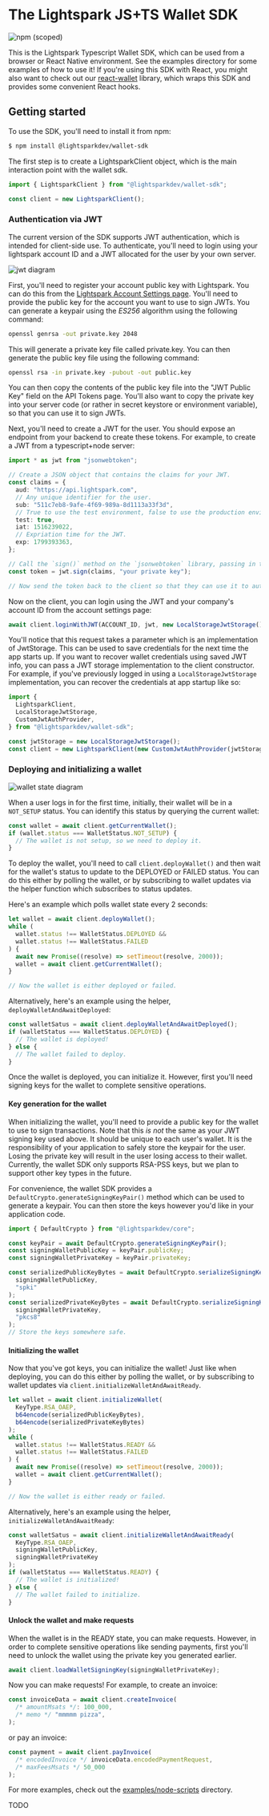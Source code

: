 # The Lightspark JS+TS Wallet SDK

![npm (scoped)](https://img.shields.io/npm/v/@lightsparkdev/wallet-sdk)

This is the Lightspark Typescript Wallet SDK, which can be used from a browser or React Native environment. See the examples directory for some examples of how to use it! If you're using this SDK with React, you might also want to check out our [react-wallet](../react-wallet/README.md) library, which wraps this SDK and provides some convenient React hooks.

## Getting started

To use the SDK, you'll need to install it from npm:

```bash
$ npm install @lightsparkdev/wallet-sdk
```

The first step is to create a LightsparkClient object, which is the main interaction point with the wallet sdk.

```typescript
import { LightsparkClient } from "@lightsparkdev/wallet-sdk";

const client = new LightsparkClient();
```

### Authentication via JWT

The current version of the SDK supports JWT authentication, which is intended for client-side use. To authenticate, you'll need to login using your lightspark account ID and
a JWT allocated for the user by your own server.

![jwt diagram](./docs-media/jwt-diagram.png)

First, you'll need to register your account public key with Lightspark. You can do this from the [Lightspark Account Settings page](https://app.lightspark.com/account#security). You'll need to provide the public key for the account you want to use to sign JWTs. You can generate a keypair using the _ES256_ algorithm using the following command:

```bash
openssl genrsa -out private.key 2048
```

This will generate a private key file called private.key. You can then generate the public key file using the following command:

```bash
openssl rsa -in private.key -pubout -out public.key
```

You can then copy the contents of the public key file into the "JWT Public Key" field on the API Tokens page. You'll also want to copy the private key into your server code (or rather in secret keystore or environment variable), so that you can use it to sign JWTs.

Next, you'll need to create a JWT for the user. You should expose an endpoint from your backend to create these tokens. For example, to create a JWT from a typescript+node server:

```typescript
import * as jwt from "jsonwebtoken";

// Create a JSON object that contains the claims for your JWT.
const claims = {
  aud: "https://api.lightspark.com",
  // Any unique identifier for the user.
  sub: "511c7eb8-9afe-4f69-989a-8d1113a33f3d",
  // True to use the test environment, false to use the production environment.
  test: true,
  iat: 1516239022,
  // Expriation time for the JWT.
  exp: 1799393363,
};

// Call the `sign()` method on the `jsonwebtoken` library, passing in the JSON object and your private key.
const token = jwt.sign(claims, "your private key");

// Now send the token back to the client so that they can use it to authenticate with the Lightspark SDK.
```

Now on the client, you can login using the JWT and your company's account ID from the account settings page:

```typescript
await client.loginWithJWT(ACCOUNT_ID, jwt, new LocalStorageJwtStorage());
```

You'll notice that this request takes a parameter which is an implementation of JwtStorage. This can be used to save credentials for the next time the app starts up. If you want to recover wallet credentials using saved JWT info, you can pass a JWT storage implementation to the client constructor. For example, if you've previously logged in using a `LocalStorageJwtStorage` implementation, you can recover the credentials at app startup like so:

```typescript
import {
  LightsparkClient,
  LocalStorageJwtStorage,
  CustomJwtAuthProvider,
} from "@lightsparkdev/wallet-sdk";

const jwtStorage = new LocalStorageJwtStorage();
const client = new LightsparkClient(new CustomJwtAuthProvider(jwtStorage));
```

### Deploying and initializing a wallet

![wallet state diagram](./docs-media/wallet-state-diagram.png)

When a user logs in for the first time, initially, their wallet will be in a `NOT_SETUP` status. You can identify this status by querying the current wallet:

```typescript
const wallet = await client.getCurrentWallet();
if (wallet.status === WalletStatus.NOT_SETUP) {
  // The wallet is not setup, so we need to deploy it.
}
```

To deploy the wallet, you'll need to call `client.deployWallet()` and then wait for the wallet's status to update to the DEPLOYED or FAILED status. You can do this either by polling the wallet, or by subscribing to wallet updates via the helper function which subscribes to status updates.

Here's an example which polls wallet state every 2 seconds:

```typescript
let wallet = await client.deployWallet();
while (
  wallet.status !== WalletStatus.DEPLOYED &&
  wallet.status !== WalletStatus.FAILED
) {
  await new Promise((resolve) => setTimeout(resolve, 2000));
  wallet = await client.getCurrentWallet();
}

// Now the wallet is either deployed or failed.
```

Alternatively, here's an example using the helper, `deployWalletAndAwaitDeployed`:

```typescript
const walletSatus = await client.deployWalletAndAwaitDeployed();
if (walletStatus === WalletStatus.DEPLOYED) {
  // The wallet is deployed!
} else {
  // The wallet failed to deploy.
}
```

Once the wallet is deployed, you can initialize it. However, first you'll need signing keys for the wallet to complete sensitive operations.

#### Key generation for the wallet

When initializing the wallet, you'll need to provide a public key for the wallet to use to sign transactions. Note that this _is not_ the same as your JWT signing key used above. It should be unique to each user's wallet. It is the responsibility of your application to safely store the keypair for the user. Losing the private key will result in the user losing access to their wallet. Currently, the wallet SDK only supports RSA-PSS keys, but we plan to support other key types in the future.

For convenience, the wallet SDK provides a `DefaultCrypto.generateSigningKeyPair()` method which can be used to generate a keypair. You can then store the keys however you'd like in your application code.

```typescript
import { DefaultCrypto } from "@lightsparkdev/core";

const keyPair = await DefaultCrypto.generateSigningKeyPair();
const signingWalletPublicKey = keyPair.publicKey;
const signingWalletPrivateKey = keyPair.privateKey;

const serializedPublicKeyBytes = await DefaultCrypto.serializeSigningKey(
  signingWalletPublicKey,
  "spki"
);
const serializedPrivateKeyBytes = await DefaultCrypto.serializeSigningKey(
  signingWalletPrivateKey,
  "pkcs8"
);
// Store the keys somewhere safe.
```

#### Initializing the wallet

Now that you've got keys, you can initialize the wallet! Just like when deploying, you can do this either by polling the wallet, or by subscribing to wallet updates via `client.initializeWalletAndAwaitReady`.

```typescript
let wallet = await client.initializeWallet(
  KeyType.RSA_OAEP,
  b64encode(serializedPublicKeyBytes),
  b64encode(serializedPrivateKeyBytes)
);
while (
  wallet.status !== WalletStatus.READY &&
  wallet.status !== WalletStatus.FAILED
) {
  await new Promise((resolve) => setTimeout(resolve, 2000));
  wallet = await client.getCurrentWallet();
}

// Now the wallet is either ready or failed.
```

Alternatively, here's an example using the helper, `initializeWalletAndAwaitReady`:

```typescript
const walletSatus = await client.initializeWalletAndAwaitReady(
  KeyType.RSA_OAEP,
  signingWalletPublicKey,
  signingWalletPrivateKey
);
if (walletStatus === WalletStatus.READY) {
  // The wallet is initialized!
} else {
  // The wallet failed to initialize.
}
```

#### Unlock the wallet and make requests

When the wallet is in the READY state, you can make requests. However, in order to complete sensitive operations like sending payments, first you'll need to unlock the wallet using the private key you generated earlier.

```typescript
await client.loadWalletSigningKey(signingWalletPrivateKey);
```

Now you can make requests! For example, to create an invoice:

```typescript
const invoiceData = await client.createInvoice(
  /* amountMsats */: 100_000,
  /* memo */ "mmmmm pizza",
);
```

or pay an invoice:

```typescript
const payment = await client.payInvoice(
  /* encodedInvoice */ invoiceData.encodedPaymentRequest,
  /* maxFeesMsats */ 50_000
);
```

For more examples, check out the [examples/node-scripts](./examples/node-scripts/) directory.

TODO
